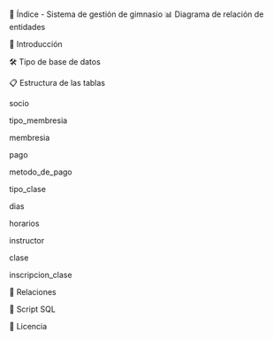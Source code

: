 📘 Índice - Sistema de gestión de gimnasio
📊 Diagrama de relación de entidades

📌 Introducción

🛠️ Tipo de base de datos

📋 Estructura de las tablas

socio

tipo_membresia

membresia

pago

metodo_de_pago

tipo_clase

dias

horarios

instructor

clase

inscripcion_clase

🔗 Relaciones

📎 Script SQL

📌 Licencia
